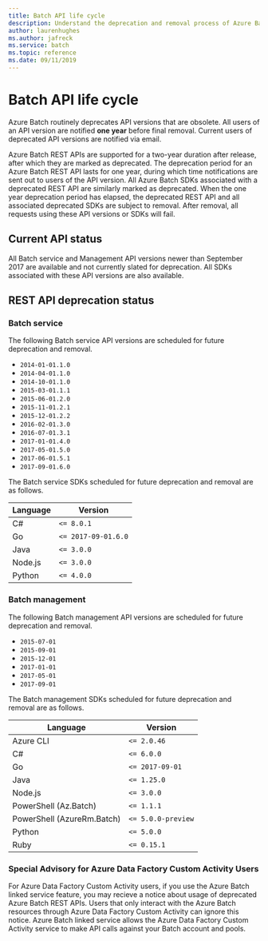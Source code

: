 ```yaml
---
title: Batch API life cycle
description: Understand the deprecation and removal process of Azure Batch API versions.
author: laurenhughes
ms.author: jafreck
ms.service: batch
ms.topic: reference
ms.date: 09/11/2019
---
```


# Batch API life cycle

Azure Batch routinely deprecates API versions that are obsolete. All users of an API version are notified **one year** before final removal. Current users of deprecated API versions are notified via email.

Azure Batch REST APIs are supported for a two-year duration after release, after which they are marked as deprecated. The deprecation period for an Azure Batch REST API lasts for one year, during which time notifications are sent out to users of the API version. All Azure Batch SDKs associated with a deprecated REST API are similarly marked as deprecated. When the one year deprecation period has elapsed, the deprecated REST API and all associated deprecated SDKs are subject to removal. After removal, all requests using these API versions or SDKs will fail.

## Current API status

All Batch service and Management API versions newer than September 2017 are available and not currently slated for deprecation. All SDKs associated with these API versions are also available.

## REST API deprecation status

### Batch service

The following Batch service API versions are scheduled for future deprecation and removal.

* `2014-01-01.1.0`
* `2014-04-01.1.0`
* `2014-10-01.1.0`
* `2015-03-01.1.1`
* `2015-06-01.2.0`
* `2015-11-01.2.1`
* `2015-12-01.2.2`
* `2016-02-01.3.0`
* `2016-07-01.3.1`
* `2017-01-01.4.0`
* `2017-05-01.5.0`
* `2017-06-01.5.1`
* `2017-09-01.6.0`

The Batch service SDKs scheduled for future deprecation and removal are as follows.

| Language | Version             |
|----------|---------------------|
| C#       | `<= 8.0.1`          |
| Go       | `<= 2017-09-01.6.0` |
| Java     | `<= 3.0.0`          |
| Node.js  | `<= 3.0.0`          |
| Python   | `<= 4.0.0`          |


### Batch management

The following Batch management API versions are scheduled for future deprecation and removal.

* `2015-07-01`
* `2015-09-01`
* `2015-12-01`
* `2017-01-01`
* `2017-05-01`
* `2017-09-01`

The Batch management SDKs scheduled for future deprecation and removal are as follows.

| Language  | Version         |
|-----------|-----------------|
| Azure CLI | `<= 2.0.46`     |
| C#        | `<= 6.0.0`      |
| Go        | `<= 2017-09-01` |
| Java      | `<= 1.25.0`     |
| Node.js   | `<= 3.0.0`      |
| PowerShell (Az.Batch) | `<= 1.1.1` |
| PowerShell (AzureRm.Batch) | `<= 5.0.0-preview` |
| Python    | `<= 5.0.0`      |
| Ruby      | `<= 0.15.1`     |

### Special Advisory for Azure Data Factory Custom Activity Users
For Azure Data Factory Custom Activity users, if you use the Azure Batch linked service feature, you may recieve a notice about usage of deprecated Azure Batch REST APIs. Users that only interact with the Azure Batch resources through Azure Data Factory Custom Activity can ignore this notice. Azure Batch linked service allows the Azure Data Factory Custom Activity service to make API calls against your Batch account and pools. 
